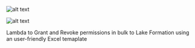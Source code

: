
![alt text](https://i.ibb.co/Ln00NsB/excel-to-lf-process.png)

![alt text](https://i.ibb.co/bF3Ts2F/excel-to-lf-logo.png)




 Lambda to Grant and Revoke permissions in bulk to Lake Formation using an user-friendly Excel temaplate
